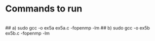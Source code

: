 # Commands to run
<br>
  ## a)
  sudo gcc -o ex5a ex5a.c -fopenmp -lm
  ## b)
  sudo gcc -o ex5b ex5b.c -fopenmp -lm
<br>
